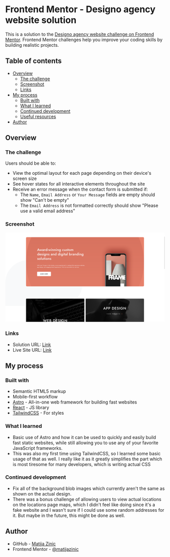 # Frontend Mentor - Designo agency website solution

This is a solution to the [Designo agency website challenge on Frontend Mentor](https://www.frontendmentor.io/challenges/designo-multipage-website-G48K6rfUT). Frontend Mentor challenges help you improve your coding skills by building realistic projects.

## Table of contents

- [Overview](#overview)
  - [The challenge](#the-challenge)
  - [Screenshot](#screenshot)
  - [Links](#links)
- [My process](#my-process)
  - [Built with](#built-with)
  - [What I learned](#what-i-learned)
  - [Continued development](#continued-development)
  - [Useful resources](#useful-resources)
- [Author](#author)

## Overview

### The challenge

Users should be able to:

- View the optimal layout for each page depending on their device's screen size
- See hover states for all interactive elements throughout the site
- Receive an error message when the contact form is submitted if:
  - The `Name`, `Email Address` or `Your Message` fields are empty should show "Can't be empty"
  - The `Email Address` is not formatted correctly should show "Please use a valid email address"

### Screenshot

![](./screenshot.jpg)

### Links

- Solution URL: [Link](https://github.com/matijazinic/designo-website)
- Live Site URL: [Link](https://matijazinic.github.io/designo-website/)

## My process

### Built with

- Semantic HTML5 markup
- Mobile-first workflow
- [Astro](https://astro.build/) - All-in-one web framework for building fast websites
- [React](https://reactjs.org/) - JS library
- [TailwindCSS](https://tailwindcss.com/) - For styles

### What I learned

- Basic use of Astro and how it can be used to quickly and easily build fast static websites, while still allowing you to use any of your favorite JavaScript frameworks.
- This was also my first time using TailwindCSS, so I learned some basic usage of that as well. I really like it as it greatly simplifies the part which is most tiresome for many developers, which is writing actual CSS

### Continued development

- Fix all of the background blob images which currently aren't the same as shown on the actual design.
- There was a bonus challenge of allowing users to view actual locations on the locations page maps, which I didn't feel like doing since it's a fake website and I wasn't sure if I could use some random addresses for it. But maybe in the future, this might be done as well.

## Author

- GitHub - [Matija Zinic](https://github.com/matijazinic)
- Frontend Mentor - [@matijazinic](https://www.frontendmentor.io/profile/matijazinic)
